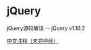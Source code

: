 # jQuery
jQuery源码解读 -- jQuery v1.10.2

[中文注释（未完待续）](https://github.com/wengjq/jQuery/blob/master/jquery-1.10.2-read.js)
